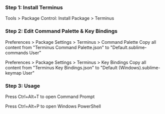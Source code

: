 ### Step 1: Install Terminus
Tools > Package Control: Install Package > Terminus

### Step 2: Edit Command Palette & Key Bindings
Preferences > Package Settings > Terminus > Command Palette
Copy all content from "Terminus Command Palette.json" to "Default.sublime-commands User"

Preferences > Package Settings > Terminus > Key Bindings
Copy all content from "Terminus Key Bindings.json" to "Default (Windows).sublime-keymap User"

### Step 3: Usage
Press Ctrl+Alt+T to open Command Prompt

Press Ctrl+Alt+P to open Windows PowerShell
